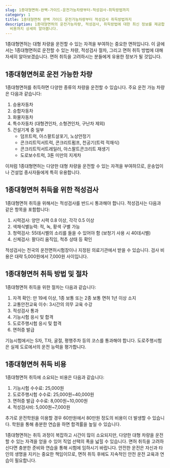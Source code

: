 ```yaml
---
slug: 1종대형면허-완벽-가이드-운전가능차량부터-적성검사-취득방법까지
category: 1
title: 1종대형면허 완벽 가이드 운전가능차량부터 적성검사 취득방법까지
description: 1종대형면허의 운전가능차량, 적성검사, 취득방법에 대한 최신 정보를 제공합니다. 면허 취득을 위한 자격조건부터 시험 과정,
  비용까지 상세히 알아봅니다.
---
```

1종대형면허는 대형 차량을 운전할 수 있는 자격을 부여하는 중요한 면허입니다. 이 글에서는 1종대형면허로 운전할 수 있는 차량, 적성검사 절차, 그리고 면허 취득 방법에 대해 자세히 알아보겠습니다. 면허 취득을 고려하시는 분들에게 유용한 정보가 될 것입니다.

## 1종대형면허로 운전 가능한 차량

1종대형면허를 취득하면 다양한 종류의 차량을 운전할 수 있습니다. 주요 운전 가능 차량은 다음과 같습니다:

1. 승용자동차
2. 승합자동차
3. 화물자동차
4. 특수자동차 (대형견인차, 소형견인차, 구난차 제외)
5. 건설기계 중 일부
   - 덤프트럭, 아스팔트살포기, 노상안정기
   - 콘크리트믹서트럭, 콘크리트펌프, 천공기(트럭 적재식)
   - 콘크리트믹서트레일러, 아스팔트콘크리트 재생기
   - 도로보수트럭, 3톤 미만의 지게차

이처럼 1종대형면허는 다양한 대형 차량을 운전할 수 있는 자격을 부여하므로, 운송업이나 건설업 종사자들에게 특히 유용합니다.

## 1종대형면허 취득을 위한 적성검사

1종대형면허 취득을 위해서는 적성검사를 반드시 통과해야 합니다. 적성검사는 다음과 같은 항목을 포함합니다:

1. 시력검사: 양안 시력 0.8 이상, 각각 0.5 이상
2. 색채식별능력: 적, 녹, 황색 구별 가능
3. 청력검사: 55데시벨의 소리를 들을 수 있어야 함 (보청기 사용 시 40데시벨)
4. 신체검사: 팔다리 움직임, 척추 상태 등 확인

적성검사는 전국의 운전면허시험장이나 지정된 의료기관에서 받을 수 있습니다. 검사 비용은 대략 5,000원에서 7,000원 사이입니다.

## 1종대형면허 취득 방법 및 절차

1종대형면허 취득을 위한 절차는 다음과 같습니다:

1. 자격 확인: 만 19세 이상, 1종 보통 또는 2종 보통 면허 1년 이상 소지
2. 교통안전교육 이수: 3시간의 의무 교육 수강
3. 적성검사 통과
4. 기능시험 응시 및 합격
5. 도로주행시험 응시 및 합격
6. 면허증 발급

기능시험에서는 S자, T자, 굴절, 평행주차 등의 코스를 통과해야 합니다. 도로주행시험은 실제 도로에서의 운전 능력을 평가합니다.

## 1종대형면허 취득 비용

1종대형면허 취득에 소요되는 비용은 다음과 같습니다:

1. 기능시험 수수료: 25,000원
2. 도로주행시험 수수료: 25,000원~40,000원
3. 면허증 발급 수수료: 8,000원~10,000원
4. 적성검사비: 5,000원~7,000원

추가로 운전학원을 이용할 경우 60만원에서 80만원 정도의 비용이 더 발생할 수 있습니다. 학원을 통해 충분한 연습을 하면 합격률을 높일 수 있습니다.

1종대형면허는 취득 과정이 복잡하고 시간이 많이 소요되지만, 다양한 대형 차량을 운전할 수 있는 자격을 얻을 수 있어 직업 선택의 폭을 넓힐 수 있습니다. 면허 취득을 고려하신다면 충분한 준비와 연습을 통해 시험에 임하시기 바랍니다. 안전한 운전은 자신과 타인의 생명을 지키는 중요한 책임이므로, 면허 취득 후에도 지속적인 안전 운전 교육과 연습이 필요합니다.